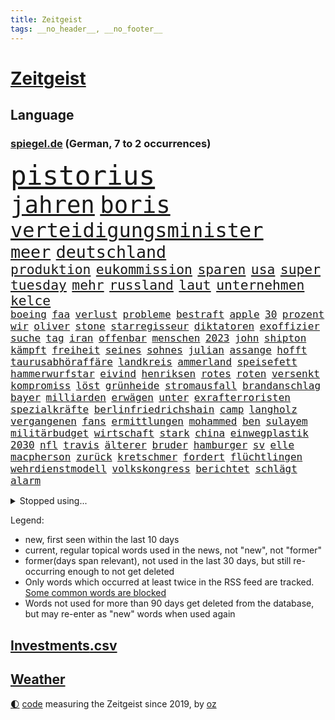 ```yaml
---
title: Zeitgeist
tags: __no_header__, __no_footer__
---
```


# [Zeitgeist](https://oliz.io/zeitgeist/)

## Language

<h3><a href="https://www.spiegel.de" target="_blank">spiegel.de</a> (German, 7 to 2 occurrences)</h3>
<p style="font-family:monospace">
<span style="font-size:32pt"><a href="news_links.html#pistorius" class="current">pistorius</a></span>
<br>
<span style="font-size:28pt"><a href="news_links.html#jahren" class="current">jahren</a></span>
<span style="font-size:28pt"><a href="news_links.html#boris" class="current">boris</a></span>
<br>
<span style="font-size:24pt"><a href="news_links.html#verteidigungsminister" class="current">verteidigungsminister</a></span>
<br>
<span style="font-size:20pt"><a href="news_links.html#meer" class="current">meer</a></span>
<span style="font-size:20pt"><a href="news_links.html#deutschland" class="current">deutschland</a></span>
<br>
<span style="font-size:16pt"><a href="news_links.html#produktion" class="current">produktion</a></span>
<span style="font-size:16pt"><a href="news_links.html#eukommission" class="current">eukommission</a></span>
<span style="font-size:16pt"><a href="news_links.html#sparen" class="current">sparen</a></span>
<span style="font-size:16pt"><a href="news_links.html#usa" class="current">usa</a></span>
<span style="font-size:16pt"><a href="news_links.html#super" class="current">super</a></span>
<span style="font-size:16pt"><a href="news_links.html#tuesday" class="current">tuesday</a></span>
<span style="font-size:16pt"><a href="news_links.html#mehr" class="current">mehr</a></span>
<span style="font-size:16pt"><a href="news_links.html#russland" class="current">russland</a></span>
<span style="font-size:16pt"><a href="news_links.html#laut" class="current">laut</a></span>
<span style="font-size:16pt"><a href="news_links.html#unternehmen" class="current">unternehmen</a></span>
<span style="font-size:16pt"><a href="news_links.html#kelce" class="current">kelce</a></span>
<br>
<span style="font-size:12pt"><a href="news_links.html#boeing" class="current">boeing</a></span>
<span style="font-size:12pt"><a href="news_links.html#faa" class="new">faa</a></span>
<span style="font-size:12pt"><a href="news_links.html#verlust" class="current">verlust</a></span>
<span style="font-size:12pt"><a href="news_links.html#probleme" class="current">probleme</a></span>
<span style="font-size:12pt"><a href="news_links.html#bestraft" class="current">bestraft</a></span>
<span style="font-size:12pt"><a href="news_links.html#apple" class="current">apple</a></span>
<span style="font-size:12pt"><a href="news_links.html#30" class="current">30</a></span>
<span style="font-size:12pt"><a href="news_links.html#prozent" class="current">prozent</a></span>
<span style="font-size:12pt"><a href="news_links.html#wir" class="current">wir</a></span>
<span style="font-size:12pt"><a href="news_links.html#oliver" class="current">oliver</a></span>
<span style="font-size:12pt"><a href="news_links.html#stone" class="current">stone</a></span>
<span style="font-size:12pt"><a href="news_links.html#starregisseur" class="new">starregisseur</a></span>
<span style="font-size:12pt"><a href="news_links.html#diktatoren" class="new">diktatoren</a></span>
<span style="font-size:12pt"><a href="news_links.html#exoffizier" class="new">exoffizier</a></span>
<span style="font-size:12pt"><a href="news_links.html#suche" class="current">suche</a></span>
<span style="font-size:12pt"><a href="news_links.html#tag" class="current">tag</a></span>
<span style="font-size:12pt"><a href="news_links.html#iran" class="current">iran</a></span>
<span style="font-size:12pt"><a href="news_links.html#offenbar" class="current">offenbar</a></span>
<span style="font-size:12pt"><a href="news_links.html#menschen" class="current">menschen</a></span>
<span style="font-size:12pt"><a href="news_links.html#2023" class="current">2023</a></span>
<span style="font-size:12pt"><a href="news_links.html#john" class="current">john</a></span>
<span style="font-size:12pt"><a href="news_links.html#shipton" class="new">shipton</a></span>
<span style="font-size:12pt"><a href="news_links.html#kämpft" class="current">kämpft</a></span>
<span style="font-size:12pt"><a href="news_links.html#freiheit" class="current">freiheit</a></span>
<span style="font-size:12pt"><a href="news_links.html#seines" class="current">seines</a></span>
<span style="font-size:12pt"><a href="news_links.html#sohnes" class="current">sohnes</a></span>
<span style="font-size:12pt"><a href="news_links.html#julian" class="current">julian</a></span>
<span style="font-size:12pt"><a href="news_links.html#assange" class="current">assange</a></span>
<span style="font-size:12pt"><a href="news_links.html#hofft" class="current">hofft</a></span>
<span style="font-size:12pt"><a href="news_links.html#taurusabhöraffäre" class="new">taurusabhöraffäre</a></span>
<span style="font-size:12pt"><a href="news_links.html#landkreis" class="current">landkreis</a></span>
<span style="font-size:12pt"><a href="news_links.html#ammerland" class="current">ammerland</a></span>
<span style="font-size:12pt"><a href="news_links.html#speisefett" class="new">speisefett</a></span>
<span style="font-size:12pt"><a href="news_links.html#hammerwurfstar" class="new">hammerwurfstar</a></span>
<span style="font-size:12pt"><a href="news_links.html#eivind" class="new">eivind</a></span>
<span style="font-size:12pt"><a href="news_links.html#henriksen" class="current">henriksen</a></span>
<span style="font-size:12pt"><a href="news_links.html#rotes" class="current">rotes</a></span>
<span style="font-size:12pt"><a href="news_links.html#roten" class="current">roten</a></span>
<span style="font-size:12pt"><a href="news_links.html#versenkt" class="current">versenkt</a></span>
<span style="font-size:12pt"><a href="news_links.html#kompromiss" class="current">kompromiss</a></span>
<span style="font-size:12pt"><a href="news_links.html#löst" class="current">löst</a></span>
<span style="font-size:12pt"><a href="news_links.html#grünheide" class="current">grünheide</a></span>
<span style="font-size:12pt"><a href="news_links.html#stromausfall" class="current">stromausfall</a></span>
<span style="font-size:12pt"><a href="news_links.html#brandanschlag" class="current">brandanschlag</a></span>
<span style="font-size:12pt"><a href="news_links.html#bayer" class="current">bayer</a></span>
<span style="font-size:12pt"><a href="news_links.html#milliarden" class="current">milliarden</a></span>
<span style="font-size:12pt"><a href="news_links.html#erwägen" class="current">erwägen</a></span>
<span style="font-size:12pt"><a href="news_links.html#unter" class="current">unter</a></span>
<span style="font-size:12pt"><a href="news_links.html#exrafterroristen" class="new">exrafterroristen</a></span>
<span style="font-size:12pt"><a href="news_links.html#spezialkräfte" class="current">spezialkräfte</a></span>
<span style="font-size:12pt"><a href="news_links.html#berlinfriedrichshain" class="new">berlinfriedrichshain</a></span>
<span style="font-size:12pt"><a href="news_links.html#camp" class="current">camp</a></span>
<span style="font-size:12pt"><a href="news_links.html#langholz" class="new">langholz</a></span>
<span style="font-size:12pt"><a href="news_links.html#vergangenen" class="current">vergangenen</a></span>
<span style="font-size:12pt"><a href="news_links.html#fans" class="current">fans</a></span>
<span style="font-size:12pt"><a href="news_links.html#ermittlungen" class="current">ermittlungen</a></span>
<span style="font-size:12pt"><a href="news_links.html#mohammed" class="current">mohammed</a></span>
<span style="font-size:12pt"><a href="news_links.html#ben" class="current">ben</a></span>
<span style="font-size:12pt"><a href="news_links.html#sulayem" class="new">sulayem</a></span>
<span style="font-size:12pt"><a href="news_links.html#militärbudget" class="new">militärbudget</a></span>
<span style="font-size:12pt"><a href="news_links.html#wirtschaft" class="current">wirtschaft</a></span>
<span style="font-size:12pt"><a href="news_links.html#stark" class="current">stark</a></span>
<span style="font-size:12pt"><a href="news_links.html#china" class="current">china</a></span>
<span style="font-size:12pt"><a href="news_links.html#einwegplastik" class="current">einwegplastik</a></span>
<span style="font-size:12pt"><a href="news_links.html#2030" class="current">2030</a></span>
<span style="font-size:12pt"><a href="news_links.html#nfl" class="current">nfl</a></span>
<span style="font-size:12pt"><a href="news_links.html#travis" class="current">travis</a></span>
<span style="font-size:12pt"><a href="news_links.html#älterer" class="current">älterer</a></span>
<span style="font-size:12pt"><a href="news_links.html#bruder" class="current">bruder</a></span>
<span style="font-size:12pt"><a href="news_links.html#hamburger" class="current">hamburger</a></span>
<span style="font-size:12pt"><a href="news_links.html#sv" class="current">sv</a></span>
<span style="font-size:12pt"><a href="news_links.html#elle" class="new">elle</a></span>
<span style="font-size:12pt"><a href="news_links.html#macpherson" class="new">macpherson</a></span>
<span style="font-size:12pt"><a href="news_links.html#zurück" class="current">zurück</a></span>
<span style="font-size:12pt"><a href="news_links.html#kretschmer" class="current">kretschmer</a></span>
<span style="font-size:12pt"><a href="news_links.html#fordert" class="current">fordert</a></span>
<span style="font-size:12pt"><a href="news_links.html#flüchtlingen" class="new">flüchtlingen</a></span>
<span style="font-size:12pt"><a href="news_links.html#wehrdienstmodell" class="new">wehrdienstmodell</a></span>
<span style="font-size:12pt"><a href="news_links.html#volkskongress" class="current">volkskongress</a></span>
<span style="font-size:12pt"><a href="news_links.html#berichtet" class="current">berichtet</a></span>
<span style="font-size:12pt"><a href="news_links.html#schlägt" class="current">schlägt</a></span>
<span style="font-size:12pt"><a href="news_links.html#alarm" class="current">alarm</a></span>
</p>
<details>
<summary>Stopped using...</summary>
<p class="former" style="font-size:12pt">
italiens(1231) draußen(1230) konzerne(1230) leichter(1230) diskutieren(1229) einzelne(1229) oberbürgermeister(1229) schwerer(1229) staatschef(1229) bemüht(1228) erdoğan(1228) ermitteln(1228) esken(1228) linie(1228) saskia(1228) schlimm(1228) stich(1228) ungewöhnlich(1228) versuchten(1228) aufmerksamkeit(1227) berichterstattung(1227) teilte(1227) trat(1227) dänemark(1226) queen(1226) rainer(1226) signal(1226) ausnahmen(1225) betrug(1225) bundesländer(1225) cdupolitiker(1225) echte(1225) entlässt(1225) höchsten(1225) jobs(1225) klein(1225) vorschläge(1225) ärzte(1225) 100000(1224) betreiber(1224) gehalt(1224) geliefert(1224) verdienen(1224) wales(1224) williams(1224) mali(1223) november(1223) smith(1223) software(1223) tödliche(1223) außen(1222) diesel(1222) kohle(1222) mediziner(1222) schlechte(1222) steigende(1222) verteidigungsministerium(1222) ard(1221) aufsehen(1221) manchester(1221) unrecht(1221) anleger(1220) planeten(1220) stück(1220) urlaub(1220) islamischen(1219) 33(1218) landesregierung(1218) strecke(1218) kollaps(1217) debakel(1216) trafen(1216) tut(1216) warf(1216) fragt(1215) radikale(1215) schwierige(1213) juristisch(1212) licht(1212) toter(1212) vorgaben(1212) mitteln(1211) rassistischen(1211) vorjahr(1211) distanz(1210) gesehen(1210) spaß(1210) zinsen(1210) extremen(1209) königin(1209) berühmte(1207) erkenntnisse(1207) sendung(1207) anzeichen(1206) weckt(1206) zurückgegangen(1205) gefangene(1204) einschätzung(1203) händler(1202) änderungen(1202) em(1201) bundesverfassungsgericht(1196) journalist(1196) umgeht(1196) benötigen(1192) unterdessen(1190) vorläufig(1185) überfordert(1181) lehrkräfte(1179) sogenannten(1178) offener(1169) maschinen(1162) hitler(1158) mängel(1155) einfache(1149) 95(1122) diagnose(1115) happy(1062) interessen(1024) fußballnationalmannschaft(1014) durchbruch(1001) fachkräftemangel(977) zentralbank(977) kolumbien(974) auswärtige(958) kroatien(956) sichtbar(931) erfolglos(927) 20000(918) umkämpften(913) jahrzehnt(912) günstiges(910) zeitungsbericht(897) gesetzentwurf(875) schulden(869) abtreibung(866) 15000(863) eingeführt(860) umsetzung(841) euländer(833) otto(814) entsteht(804) fördern(784) geschenk(755) gezwungen(749) positiven(738) verwaltung(732) lücken(716) spiegeltitelstory(714) austausch(710) ausweiten(707) eindrücke(705) nebenbei(705) brandenburger(703) gefangenschaft(702) links(695) organisierte(687) erlauben(681) hammer(656) el(639) israelis(636) suchte(634) computer(633) budapest(630) steuerzahler(623) 86(615) künstlichen(611) brasilianischen(610) bekämpft(604) zuwanderung(602) trans(595) demenz(594) energieversorger(593) entschuldigen(586) ausgewertet(582) 2008(572) nachhaltigkeit(565) äußerst(565) scheiden(561) psychischen(559) auszusetzen(557) einladung(555) aufstand(552) beseitigt(552) hinrichtung(551) okay(546) lebenslange(545) wünsche(545) atomkraftwerk(537) angezeigt(536) verfassungsgericht(524) ernährung(522) nutzern(520) ersetzt(518) tarifstreit(516) achtelfinale(514) irland(511) krawalle(511) psychologin(506) bröckelt(505) grenzgebiet(504) haustier(504) härtesten(500) abgestimmt(499) aktivist(498) verzeichnen(496) direktor(495) pjöngjang(495) standard(492) ernennt(485) autohersteller(483) künstlicher(482) umfassende(475) human(465) heinrich(463) ulm(459) one(456) geheim(455) 14jähriger(449) überzeugen(440) djokovic(437) 1991(436) dfbelf(434) gesagt(432) kurzzeitig(430) reformieren(429) verschafft(428) kulturkampf(424) aufgelöst(421) vergab(419) beliebter(417) reichsbürger(416) al(414) nhl(413) bruchteil(412) sensation(412) ignorieren(410) krawallen(409) gebühren(403) geschwister(403) emotionale(402) rüstet(401) amtsantritt(400) kommender(400) bildungsministerium(397) oldtimer(397) plätzen(396) c(394) vermeintlicher(384) messe(383) bundesweiten(376) manöver(376) 140(374) angestiegen(374) anzeigen(373) fluggesellschaft(373) jäger(373) green(372) umdenken(372) annehmen(371) kläger(370) aufbauen(368) vermeintliche(368) nordirland(367) lieferte(360) lokale(360) stillstand(360) 2007(358) arbeitskampf(357) müttern(357) radfahrer(356) moskauer(351) austritt(349) überforderung(349) eingeräumt(347) zogen(345) schwangerschaftsabbrüche(344) wagenknechts(342) ungeklärt(341) wirtschaftsleistung(340) verschwörungsmythen(339) chappatte(336) plaßmann(336) stehe(336) stuttmann(336) dringen(329) kartellamt(328) geknackt(327) angerichtet(324) arbeitskräfte(324) defekt(323) parteichefin(322) boomt(320) deutliches(320) rohstoff(320) daniil(319) fluggesellschaften(319) 88(318) heimlich(317) involviert(315) linkspartei(315) reuß(311) behaupten(309) italiener(309) adhs(308) schottischen(308) fraktionen(307) halbiert(306) kleinflugzeug(305) victor(304) follower(303) existiert(301) usamerikanische(301) exkanzler(300) experiment(300) kern(300) leclerc(298) durchschnittlich(297) gedenkt(297) grundlage(295) schlechtes(291) dir(289) erstem(288) billig(287) regierungen(286) berühmtesten(285) parteitag(282) übergibt(281) gegenschlag(280) regisseurin(280) auswirken(279) drang(279) hamburgs(279) expertengremium(278) rechtskräftig(278) till(276) zeitungen(276) besiegte(275) erregt(275) infolge(275) aufsteiger(274) inhaftierte(274) vergabe(270) watch(270) iphones(269) 9(268) füßen(268) rocky(268) sparkassen(267) mahnen(266) naturschutz(264) ermöglicht(261) beruft(260) englands(260) kronprinz(260) pfleger(260) soldatinnen(259) vogel(259) herkunft(256) 29jährige(255) dortige(255) zahlungen(254) abenteuer(252) tropfen(250) rechtsextremer(248) bundesarbeitsgericht(246) abschaffen(245) liter(245) trauma(245) verriet(243) versammlung(243) weltberühmt(242) einbringen(241) jannik(241) sinner(241) telefon(241) versäumnisse(241) stock(240) geheimen(238) greta(238) oberfläche(238) thunberg(238) drückt(231) vergessene(231) anderthalb(230) auflösung(230) queere(230) rechtsruck(230) ankunft(229) dortigen(228) fußballem(228) wehen(228) abu(226) popstars(226) entfacht(224) schmidt(223) bewerbungen(222) luka(222) saßen(222) antisemitismusbeauftragte(221) xiii(220) allgäu(219) zulieferer(219) kippe(217) übereinstimmenden(217) beißt(216) unzufriedenheit(215) winzige(215) kooperiert(213) syndrom(211) dhabi(210) politikerinnen(210) staatsbesuch(209) juristin(208) manuela(208) schwesig(208) emden(207) todesfall(207) jenaer(206) kriegsende(206) realistisch(206) angabe(205) wahlkommission(204) britney(201) carolin(201) designer(201) einbürgerung(201) spears(201) extremer(200) fahrzeugen(200) grundlegend(200) gruppenphase(200) jungs(200) tunnel(200) entstand(197) lai(197) reicher(193) kranke(192) verschlechtert(192) abzusetzen(190) gedreht(190) reserve(190) costa(189) intensiver(189) kohleausstieg(189) abgerissen(186) handschlag(185) zinserhöhungen(185) hebel(184) kleinstadt(184) bayreuth(183) putschisten(183) rechtspopulist(183) angegeben(182) initiatoren(181) welten(180) hisbollah(179) bein(177) tätig(177) karlsruher(175) rekonstruktion(175) spanischer(175) unten(175) akzeptanz(174) löscht(174) zerstreuen(174) goldenen(172) 24jährige(171) 43jähriger(171) fame(171) schlugen(170) einzelhandel(169) sozialstaats(169) rausch(167) videoapp(167) dreijährige(166) errungen(165) nachsehen(165) verzehr(165) evergrande(164) bombenanschlag(162) burkina(162) faso(162) gelesen(162) rätselhafte(162) väter(161) gegenschlägen(160) raumsonde(159) abhalten(157) reformiert(157) höhle(156) anläuft(155) entdeckten(155) explodieren(155) update(155) 76(154) eugesetz(154) arbeitslosenquote(153) drohnenschwärmen(153) stach(153) verschleiern(153) ohio(152) dončić(151) festgeld(151) geradezu(151) noten(151) dallas(150) holocaustüberlebende(150) nützlich(150) ausbruch(149) bundestagsfraktion(149) charlie(149) chemnitz(149) letztere(149) mehren(149) theis(149) unschuldig(149) johannesburg(148) kebekus(148) probe(148) rückbau(148) gleisen(147) heimspiel(147) manchem(147) mützenich(147) nagel(147) rolf(147) vollstreckt(147) übernahm(147) entziehen(146) qualifikation(145) toxisch(145) tübingen(145) palästina(144) leaks(143) pinto(143) rui(143) chip(142) sibirien(141) einander(140) kubicki(140) schlicht(140) schwäbischen(140) bullys(139) darstellung(139) eustaaten(139) lauterbachs(139) weinen(139) xl(139) gelitten(138) winters(138) hundekotattacke(137) verschüttete(137) gestiegene(136) management(136) population(135) schockt(135) unfaire(135) smarte(134) ausrutscher(133) banknoten(132) stärkste(132) feuerwehreinsatz(131) oskar(131) protestierenden(131) version(130) übergangen(130) pushbacks(129) 22jährige(128) auskommen(128) schweiger(128) til(128) gewährt(127) olympiaqualifikation(126) berechtigt(125) verordnet(125) versuchtem(125) wagenknechtpartei(125) bas(124) bärbel(124) gitarre(124) narzissten(124) offline(124) vorgeschichte(124) del(123) furcht(123) gefüllt(123) lafontaine(123) mochte(123) verfehlte(123) unterscheidet(122) belit(121) eueinigung(121) hoffnungszeichen(121) lasst(121) onay(121) versuche(121) handball(120) angegangen(119) schuf(119) türmen(119) 35jähriger(118) bekennen(118) heimsieg(118) nominierung(118) geregelt(117) neuerungen(117) verletzen(117) wachsende(117) exemplare(116) menschengemachten(116) aufgebot(115) dunklen(115) plattenfirma(115) schlussphase(115) store(115) steuerreform(114) 37jähriger(113) konkurrieren(113) hamasterror(112) mobilisiert(112) währungsfonds(112) auswirkung(111) neuntklässler(111) raketenangriffe(111) wahlerfolg(111) geborene(110) schwächelnden(110) sympathien(110) abscheuliche(109) körperteile(109) nouripour(109) omid(109) vertrieben(109) vorläufige(109) cyberattacken(108) direkte(108) schlange(108) gewähren(106) strikte(106) zuschauern(106) stadien(105) elektro(104) extremistischen(104) mordverdacht(104) jüdinnen(103) menschenrechte(103) recep(103) rockband(103) stattgefunden(103) tayyip(103) belgischen(102) generalstaatsanwaltschaft(102) mentale(102) ungeschoren(102) 45jährige(101) apparat(101) pickup(101) suezkanal(101) usschauspieler(101) fdpvize(100) hamasgeisel(100) winterspiele(100) chefetagen(99) einheitliche(99) finanzministerium(99) katholischer(99) verwechslung(99) appellierte(98) bagdad(98) derby(98) konfliktparteien(98) kooperieren(98) prestigeprojekt(98) titeln(98) 1938(97) cas(97) club(97) rückte(97) sportgerichtshof(97) abfall(96) vergebens(95) nacheinander(94) twenty4tim(94) ablösung(93) verkleidet(93) aktionäre(92) ansichten(92) plünderungen(92) 16jährigen(91) mandanten(91) sportschau(91) verständigen(91) betroffener(90) generalprobe(90) itzehoe(90) jegliche(90) programmierer(90) trockene(90) unterhändler(90) weitergabe(90) auskunft(89) bären(89) claus(89) fünfmal(89) gibt’s(89) kopie(89) signalisiert(89) weihnachtsgeschäft(89) weselsky(89) überdenken(89) airports(88) dividende(88) evangelischen(88) handelsabkommen(88) nationalmannschaftskapitän(88) satellitendaten(88) scharfmacher(88) schenken(88) süd(88) thailändische(88) tvexperten(88) unikliniken(88) unlängst(88) güntherwünsch(87) hut(87) schirichef(87) schätzung(87) gestritten(86) hoheit(86) ukrainerinnen(86) wiederbelebt(86) bewältigen(85) blankenese(85) bundeskriminalamt(85) eishockey(85) eishockeyspieler(85) kliniken(85) ringt(85) spdfraktionschef(85) spiegelserie(85) aufzuarbeiten(84) fußballnationalspieler(84) hamastunnel(84) ilona(84) kinofilm(84) leugnen(84) mavericks(84) ruht(84) sicherheitspersonal(84) afdverbot(83) infekte(83) nördlichen(83) signagruppe(83) states(83) torjäger(83) bedingt(82) bundeskartellamt(82) feuerte(82) gazakriegs(82) messegelände(82) spezialkliniken(82) unattraktiver(82) anhängern(81) brisante(81) copa(81) gedrängt(81) haderte(81) haftstrafen(81) nbastar(81) nesseltiere(81) programmierkenntnisse(81) quallen(81) reichweite(81) wetten(81) bezahlung(80) evan(80) finanznöten(80) versteuert(80) ausgetreten(79) belfast(79) glanz(79) kassieren(79) mob(79) aufgeschoben(78) begrenzung(78) cyberangriff(78) förderte(78) krankenhausreform(78) seipel(78) spoiler(78) brutalität(77) pädagogin(77) todolisten(77) trainerwechsel(77) abwärtstrend(76) besorgniserregend(76) bundesverfassungsgerichts(76) dreijähriger(76) genehmigung(76) gentherapie(76) grimmeinstitut(76) grimmepreis(76) jones(76) kontra(76) levi(76) spdchefin(76) unohilfswerk(76) überwiesen(76) erschrecken(75) schadenfreude(75) vernunft(75) bahnverkehr(74) dogg(74) mileis(74) schlief(74) snoop(74) sorry(74) sowohl(74) verstärker(74) vollzieht(74) wintertage(74) mecklenburgvorpommerns(73) selbstbestimmung(73) versteigern(73) zurückerobert(73) zusagen(73) dire(72) exlinkenpolitikerin(72) gleichaltrige(72) knopfler(72) robbie(72) straits(72) einnahme(71) erkrankungen(71) galaxy(71) mehrwertsteuererhöhung(71) palästinensergebiete(71) rights(71) bett(70) chiles(70) einkaufswagen(70) instrumente(70) kuchen(70) lernt(70) senegal(70) verbliebenen(70) wählerinnen(70) chatgpterfinder(69) falschmeldungen(69) krankenpfleger(69) sparsam(69) chefsessel(68) hundeattacken(68) huthirebellen(68) motive(68) gesinnung(67) abzubauen(66) aktienkurs(66) büste(66) evangelische(66) gesichter(66) lainer(66) superkraft(66) weltmeisterduell(66) zielen(66) heinz(65) intimleben(65) mehrwertsteuersatz(65) beklagen(64) bully(64) eingeschläfert(64) experimentiert(64) heimischen(64) survival(64) tausch(64) umstrittenes(64) verfallen(64) weiblich(64) 70jährige(63) berufsgruppen(63) bjelica(63) crif(63) eingefrorenem(63) entzogen(63) klavier(63) nenad(63) unruhen(63) dauerkrise(62) erstarken(62) tina(62) vermittlungsausschuss(62) vernetzt(62) ausgewählt(61) comingout(61) erträge(61) fluglotsen(61) mix(61) stoffe(61) verwandeln(61) überschreiten(61) alkoholisiert(60) kälte(60) pcrtest(60) signaholding(60) anknüpfen(59) beschlagnahmen(59) besitzen(59) bundestagsvizepräsidentin(59) ehefrauen(59) gershkovich(59) gratulieren(59) hollywoodstern(59) profitierte(59) tabakindustrie(59) walk(59) widersacher(59) gymnasien(58) is(58) notenbankchef(58) reparatur(58) umständen(58) vierter(58) abgeordneter(57) anzutreten(57) blockbuster(57) bryan(57) gründungsparteitag(57) lebensgefährtin(57) zaragoza(57) aussähe(56) donnerstagmorgen(56) end(56) eugh(56) pisaergebnisse(56) ambitioniert(55) masterplan(55) parlamentarische(55) vorhat(55) linienrichter(54) mainstream(54) beratungsstellen(53) halbherzig(53) mitgliedschaft(53) story(53) wahlversprechen(53) grand(52) guardiola(52) hebamme(52) insolvenzverfahren(52) kigesetz(52) löschen(52) mittag(52) talenten(52) tiefsten(52) zurückgewiesen(52) eiskunstlauf(51) wiederhergestellt(51) aufgebaut(50) geschrumpft(50) haut(50) kyoto(50) postete(50) royale(50) verschwörungstheorien(50) vorderen(50) bisheriger(49) erdgeschoss(49) erfahrene(49) hinterfragt(49) inszenierung(49) luxemburg(49) teamkollegen(49) tiktokvideo(49) zentralbankchefin(49) zündete(49) außerparlamentarischen(48) beliebteste(48) carl(48) länderkammer(48) raketenstarts(48) verfolgerduell(48) basketballlegende(47) wenigstens(47) behandlung(46) bundesgericht(46) gedankenspiele(46) girona(46) rituelle(46) unbemannte(46) brennen(45) doktorarbeit(45) juliane(45) verklagte(45) abschiebepläne(44) dhbauswahl(44) gesten(44) gestresst(44) schieben(44) verleger(44) 02rückstand(43) ausgefallene(43) einschätzen(43) essenziell(43) exweltmeister(43) hugo(43) landwirtschaftsministerium(43) mysteriöser(43) prescht(43) sparpolitik(43) zander(43) abgefeuert(42) dessert(42) italienischer(42) michelsen(42) mitmischen(42) untragbar(42) vorteile(42) einkaufszentren(40) erkranken(40) blackbox(39) handballem(39) hob(39) hoenig(39) sonde(39) zahnfleisch(39) abermals(38) belgorod(38) bevorzugen(38) klinikaufenthalt(38) kündigten(38) stendal(38) verivox(38) abfluss(37) erholt(37) hänge(37) jutta(37) kinderpornografie(37) verwendung(37) 1995(36) landesteilen(36) pep(36) veganes(36) dave(35) diejenigen(35) eigentum(35) fluch(35) fußballlegende(35) gottesdienstbesucher(35) homo(35) müllwagen(35) spiegelnewsletter(35) wahlbetrugs(35) wanderers(35) wolverhampton(35) barack(34) glaube(34) mousse(34) phoenix(34) suns(34) bescheinigt(33) fünfter(33) geschiedene(33) guthaben(33) interviewt(33) kabul(33) kiewer(33) populärste(33) tiefkühltruhe(33) wilhelm(33) anerkannt(32) arbeitsministerium(32) orden(32) scheuer(32) skifahrer(32) untertauchen(32) fußballtransfers(31) gelassenheit(31) tauwetter(31) verflucht(31) audi(30) emanuele(30) krankenversicherung(30) prozessbeginn(30) unopalästinenserhilfswerks(30) verfassungsfeinde(30) anleitung(29) familienrecht(29) kigenerierten(29) monatliche(29) nervig(29) polster(29) redakteure(29) single(29) tauschten(29) bianca(28) giftigsten(28) modernisieren(28) verbotsverfahren(28) verursachte(28) wayne(28) bevorstehenden(27) ereignissen(27) fähranleger(27) geheimdienstes(27) juri(27) schlüttsiel(27) suspendierte(27) dänen(26) katz(26) schied(26) steuert(26) wmtiteln(26) einblicken(25) expertinnen(25) landebahn(25) riskiert(25) ritual(25) rücknahme(25) birnbaum(24) eonchef(24) igh(24) kontrollierte(24) leonhard(24) profitierten(24) regionalregierung(24) western(24) bestrafen(23) hero(23) komplikationen(23) lotte(23) deutschlandweit(22) gegründete(22) ifoinstituts(22) inmitten(22) liiert(22) mafiaboss(22) rekordsumme(22) verrückten(22) bildungssenatorin(21) cockpit(21) ferien(21) geheimtreffen(21) gekracht(21) geringerem(21) machete(21) medizinisches(21) staatsmann(21) 900(20) angehen(20) bauernprotesten(20) befeuern(20) berufstätige(20) besorgte(20) conrad(20) geldes(20) klimakleber(20) doppelrolle(19) epische(19) fassbinder(19) fis(19) iwf(19) sellner(19) blockaden(18) eiland(18) fieber(18) genosse(18) lehrkräften(18) mr(18) arbeitsleben(17) biografie(17) entwickler(17) gdlstreik(17) lastwagenfahrer(17) mondlandung(17) schmeißen(17) sommermärchen(17) tätlichkeit(17) vwkonzern(17) zerstörter(17) abschiebehaft(16) bedeckt(16) bestückt(16) eisiger(16) gpt(16) informanten(16) kratzt(16) potsdam(16) tücken(16) uniform(16) wehrhafte(16) 750(15) abgeführt(15) doppelgängerin(15) familienmitglieder(15) funktion(15) handballer(15) ingolstadt(15) afdmitarbeiter(14) ausgezahlt(14) bezog(14) cdumitglied(14) gertrud(14) gruppenspiel(14) leroy(14) mean(14) preissteigerungen(14) sané(14) vierbeiner(14) a9(13) dominant(13) knorr(13) melbourne(13) politischem(13) prallte(13) spielmacher(13) verabschiedete(13) verfeindet(13) wortführer(13) würdigten(13) argumente(12) kommissare(12) ohrringe(12) pausiert(12) personelle(12) saarländische(12) warnten(12) klappen(11) kramer(11) kriegsgegnern(11) lieferanten(11) verspäteter(11)
</p>
</details>
<p>Legend:
<ul>
<li><span class="new">new</span>, first seen within the last 10 days</li>
<li><span class="current">current</span>, regular topical words used in the news, not "new", not "former"</li>
<li><span class="former">former(days span relevant)</span>, not used in the last 30 days, but still re-occurring enough to not get deleted</li>
<li>Only words which occurred at least twice in the RSS feed are tracked. <a href="language/filters.py">Some common words are blocked</a></li>
<li>Words not used for more than 90 days get deleted from the database, but may re-enter as "new" words when used again</li>
</ul>
</p>

## [Investments](investments.html)[.csv](investments.csv)

## [Weather](weather.html)

<footer>
<a href="javascript:toggleTheme()" class="nav">🌓</a>
<a href="https://github.com/ooz/zeitgeist">code</a> measuring the Zeitgeist since 2019, by <a href="https://oliz.io">oz</a>
</footer>
